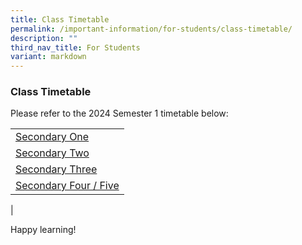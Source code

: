 ```yaml
---
title: Class Timetable
permalink: /important-information/for-students/class-timetable/
description: ""
third_nav_title: For Students
variant: markdown
---
```

### **Class Timetable**
Please refer to the 2024 Semester 1 timetable below:

|  |
|---|
| [Secondary One](https://drive.google.com/file/d/10T-FY6I6UxgkkLNvyADgKGDupYxD6KMZ/view?usp=sharing)
| [Secondary Two](https://drive.google.com/file/d/1Ow68Ik33fnz5i5rzXqQS5H4mORhO2Sl5/view?usp=sharing)
| [Secondary Three](https://drive.google.com/file/d/1AVpuviC2HTeGtmD8eKHtnpobBsGVQ0Rb/view?usp=sharing)
| [Secondary Four / Five](https://drive.google.com/file/d/118ow1ssILt6jJVAQtGKYiuNYrYceh0tJ/view?usp=sharing)
|

Happy learning!